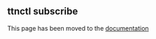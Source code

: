 ## ttnctl subscribe

This page has been moved to the [documentation](https://www.thethingsnetwork.org/docs/cli/#ttnctl-subscribe)